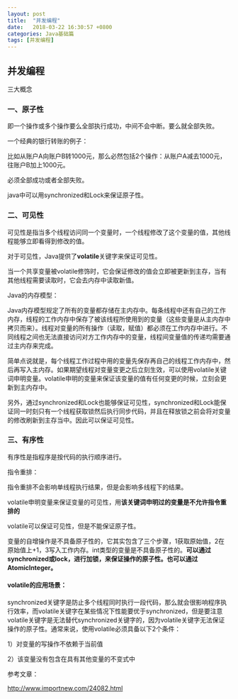 ```yaml
---
layout: post
title:  "并发编程"
date:   2018-03-22 16:30:57 +0800
categories: Java基础篇
tags: [并发编程]
---
```




## 并发编程

三大概念



### 一、原子性

即一个操作或多个操作要么全部执行成功，中间不会中断。要么就全部失败。

一个经典的银行转账的例子：

比如从账户A向账户B转1000元，那么必然包括2个操作：从账户A减去1000元，往账户B加上1000元。

必须全部成功或者全部失败。

java中可以用synchronized和Lock来保证原子性。

### 二、可见性

可见性是指当多个线程访问同一个变量时，一个线程修改了这个变量的值，其他线程能够立即看得到修改的值。

对于可见性，Java提供了**volatile**关键字来保证可见性。

当一个共享变量被volatile修饰时，它会保证修改的值会立即被更新到主存，当有其他线程需要读取时，它会去内存中读取新值。

Java的内存模型：

Java内存模型规定了所有的变量都存储在主内存中。每条线程中还有自己的工作内存，线程的工作内存中保存了被该线程所使用到的变量（这些变量是从主内存中拷贝而来）。线程对变量的所有操作（读取，赋值）都必须在工作内存中进行。不同线程之间也无法直接访问对方工作内存中的变量，线程间变量值的传递均需要通过主内存来完成。

简单点说就是，每个线程工作过程中用的变量先保存再自己的线程工作内存中，然后再写入主内存。如果期望线程对变量变更之后立刻生效，可以使用volatile关键词申明变量。volatile申明的变量来保证该变量的值有任何变更的时候，立刻会更新到主内存中。

另外，通过synchronized和Lock也能够保证可见性，synchronized和Lock能保证同一时刻只有一个线程获取锁然后执行同步代码，并且在释放锁之前会将对变量的修改刷新到主存当中。因此可以保证可见性。

### 三、有序性

有序性是指程序是按代码的执行顺序进行。

指令重排：



指令重排不会影响单线程执行结果，但是会影响多线程下的结果。

volatile申明变量来保证变量的可见性，用**该关键词申明过的变量是不允许指令重排的**

volatile可以保证可见性，但是不能保证原子性。

变量的自增操作是不具备原子性的，它其实包含了三个步骤，1获取原始值，2在原始值上+1，3写入工作内存。int类型的变量是不具备原子性的。**可以通过synchronized或lock，进行加锁，来保证操作的原子性。也可以通过AtomicInteger。**

#### volatile的应用场景：

synchronized关键字是防止多个线程同时执行一段代码，那么就会很影响程序执行效率，而volatile关键字在某些情况下性能要优于synchronized，但是要注意volatile关键字是无法替代synchronized关键字的，因为volatile关键字无法保证操作的原子性。通常来说，使用volatile必须具备以下2个条件：

1）对变量的写操作不依赖于当前值

2）该变量没有包含在具有其他变量的不变式中



参考文章：

http://www.importnew.com/24082.html